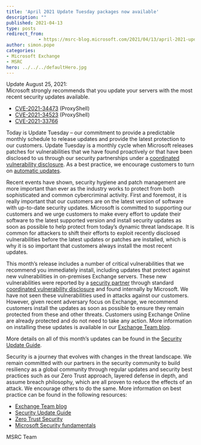 ```yaml
---
title: 'April 2021 Update Tuesday packages now available'
description: ""
published: 2021-04-13
type: posts
redirect_from:
            - https://msrc-blog.microsoft.com/2021/04/13/april-2021-update-tuesday-packages-now-available/
author: simon.pope
categories:
- Microsoft Exchange
- MSRC
hero: ../../../defaultHero.jpg
---
```

<!-- wp:paragraph -->

Update August 25, 2021:  
Microsoft strongly recommends that you update your servers with the most recent security updates available.

<!-- /wp:paragraph -->

<!-- wp:list -->

- [CVE-2021-34473](https://msrc.microsoft.com/update-guide/vulnerability/CVE-2021-34473) (ProxyShell)
- [CVE-2021-34523](https://msrc.microsoft.com/update-guide/vulnerability/CVE-2021-34523) (ProxyShell)
- [CVE-2021-33766](https://msrc.microsoft.com/update-guide/vulnerability/CVE-2021-33766)

<!-- /wp:list -->

<!-- wp:paragraph -->

Today is Update Tuesday – our commitment to provide a predictable monthly schedule to release updates and provide the latest protection to our customers. Update Tuesday is a monthly cycle when Microsoft releases patches for vulnerabilities that we have found proactively or that have been disclosed to us through our security partnerships under a [coordinated vulnerability disclosure](https://www.microsoft.com/en-us/msrc/cvd). As a best practice, we encourage customers to turn on [automatic updates](https://support.microsoft.com/en-us/windows/windows-update-faq-8a903416-6f45-0718-f5c7-375e92dddeb2).

<!-- /wp:paragraph -->

<!-- wp:paragraph -->

Recent events have shown, security hygiene and patch management are more important than ever as the industry works to protect from both sophisticated and common cybercriminal activity. First and foremost, it is really important that our customers are on the latest version of software with up-to-date security updates. Microsoft is committed to supporting our customers and we urge customers to make every effort to update their software to the latest supported version and install security updates as soon as possible to help protect from today’s dynamic threat landscape. It is common for attackers to shift their efforts to exploit recently disclosed vulnerabilities before the latest updates or patches are installed, which is why it is so important that customers always install the most recent updates.

<!-- /wp:paragraph -->

<!-- wp:paragraph -->

This month’s release includes a number of critical vulnerabilities that we recommend you immediately install, including updates that protect against new vulnerabilities in on-premises Exchange servers. These new vulnerabilities were reported by a [security partner](https://msrc.microsoft.com/update-guide/acknowledgement/cve) through standard [coordinated vulnerability disclosure](https://www.microsoft.com/en-us/msrc/cvd) and found internally by Microsoft. We have not seen these vulnerabilities used in attacks against our customers. However, given recent adversary focus on Exchange, we recommend customers install the updates as soon as possible to ensure they remain protected from these and other threats. Customers using Exchange Online are already protected and do not need to take any action. More information on installing these updates is available in our [Exchange Team blog](https://techcommunity.microsoft.com/t5/exchange-team-blog/released-april-2021-exchange-server-security-updates/ba-p/2254617).

<!-- /wp:paragraph -->

<!-- wp:paragraph -->

More details on all of this month’s updates can be found in the [Security Update Guide](https://msrc.microsoft.com/update-guide).

<!-- /wp:paragraph -->

<!-- wp:paragraph -->

Security is a journey that evolves with changes in the threat landscape. We remain committed with our partners in the security community to build resiliency as a global community through regular updates and security best practices such as our Zero Trust approach, layered defense in depth, and assume breach philosophy, which are all proven to reduce the effects of an attack. We encourage others to do the same. More information on best practice can be found in the following resources:

<!-- /wp:paragraph -->

<!-- wp:list -->

- [Exchange Team blog](https://techcommunity.microsoft.com/t5/exchange-team-blog/released-april-2021-exchange-server-security-updates/ba-p/2254617)
- [Security Update Guide ](https://msrc.microsoft.com/update-guide)
- [Zero Trust Security ](https://www.microsoft.com/en-us/security/business/zero-trust)
- [Microsoft Security fundamentals](https://www.microsoft.com/en-us/security/business/security-fundamentals)

<!-- /wp:list -->

<!-- wp:paragraph -->

MSRC Team

<!-- /wp:paragraph -->
